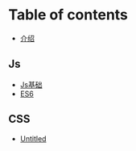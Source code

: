 # Table of contents

* [介绍](README.md)

## Js

* [Js基础](js/js-basic.md)
* [ES6](js/es6.md)

## CSS

* [Untitled](css/untitled.md)

